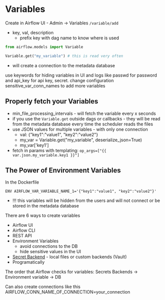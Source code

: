 # Variables

Create in Airflow UI - Admin -> Variables `/variable/add`
- key, val, description
    - prefix key with dag name to know where is used

```python
from airflow.models import Variable

Variable.get("my_variable") # this is read very often
```
- will create a connection to the metadata database

use keywords for hiding variables in UI and logs like passwd for password and api_key for api key, secret.
change configuration sensitive_var_conn_names to add more variables

## Properly fetch your Variables
- min_file_processing_intervals - will fetch the variable every x seconds
- if you use the `Variable.get` outside dags or callbacks - they will be read from the metadata database every time the scheduler reads the files
- use JSON values for multiple variables - with only one connection
    - val: {"key1":"value1", "key2":"value2"}
    - my_var = Variable.get("my_variable", deserialize_json=True)
    - my_var['key1']
- fetch in params with templating:
    `op_args=["{{ var.json.my_variable.key1 }}"]`

## The Power of Environment Variables

In the Dockerfile
```Docker
ENV AIRFLOW_VAR_VARIABLE_NAME_1='{"key1":"value1", "key2":"value2"}'
```
- !!! this variables will be hidden from the users and will not connect or be stored in the metadata database

There are 6 ways to create variables
- Airflow UI
- Airflow CLI
- REST API
- Environment Variables
    - avoid connections to the DB
    - hide sensitive values in the UI
- [Secret Backend](https://airflow.apache.org/docs/apache-airflow/stable/security/secrets/secrets-backend/index.html) - local files or custom backends (Vault)
- Programatically

The order that Airflow checks for variables:
Secrets Backends -> Environment variable -> DB

Can also create connections like this
AIRFLOW_CONN_NAME_OF_CONNECTION=your_connection
